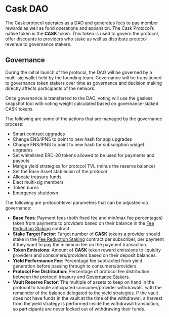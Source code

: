 # Cask DAO

The Cask protocol operates as a DAO and generates fees to pay member rewards as well as fund operations and expansion. The Cask Protocol’s native token is the **CASK** token. This token is used to govern the protocol, offer discounts to providers who stake as well as distribute protocol revenue to governance stakers.

## Governance

During the initial launch of the protocol, the DAO will be governed by a multi-sig wallet held by the founding team. Governance will be transitioned to governance token stakers over time as governance and decision making directly affects participants of the network.

Once governance is transferred to the DAO, voting will use the gasless snapshot tool with voting weight calculated based on governance-staked CASK tokens.

The following are some of the actions that are managed by the governance process:

* Smart contract upgrades
* Change ENS/IPNS to point to new hash for app upgrades
* Change ENS/IPNS to point to new hash for subscription widget upgrades
* Set whitelisted ERC-20 tokens allowed to be used for payments and payouts
* Mange yield strategies for protocol TVL (minus the reserve balance)
* Set the Base Asset stablecoin of the protocol
* Allocate treasury funds
* Elect multi-sig members
* Token burns
* Emergency shutdown

The following are protocol-level parameters that can be adjusted via governance:

* **Base Fees**: Payment fees (both fixed fee and min/max fee percentages) taken from payments to providers based on their balance in the [Fee Reduction Staking](/tokenomics.md#token-and-staking) contract.
* **Stake Target Factor**: Target number of **CASK** tokens a provider should stake in the [Fee Reduction Staking](/tokenomics.md#token-and-staking) contract per subscriber, per payment if they want to pay the minimum fee on the payment transaction.
* **Token Emissions**: Amount of **CASK** token reward emissions to liquidity providers and consumers/providers based on their deposit balances.
* **Yield Performance Fee**: Percentage fee subtracted from yield generation before passing through to consumers/providers.
* **Protocol Fee Distribution**: Percentage of protocol fee distribution between the protocol treasury and [Governance Stakers](/tokenomics.md#token-and-staking).
* **Vault Reserve Factor**: The multiple of assets to keep on hand in the protocol to handle anticipated consumer/provider withdrawals, with the remainder of the balance delegated to the yield strategies. If the vault does not have funds in the vault at the time of the withdrawal, a harvest from the yield strategy is performed inside the withdrawal transaction, so participants are never locked out of withdrawing their funds.
